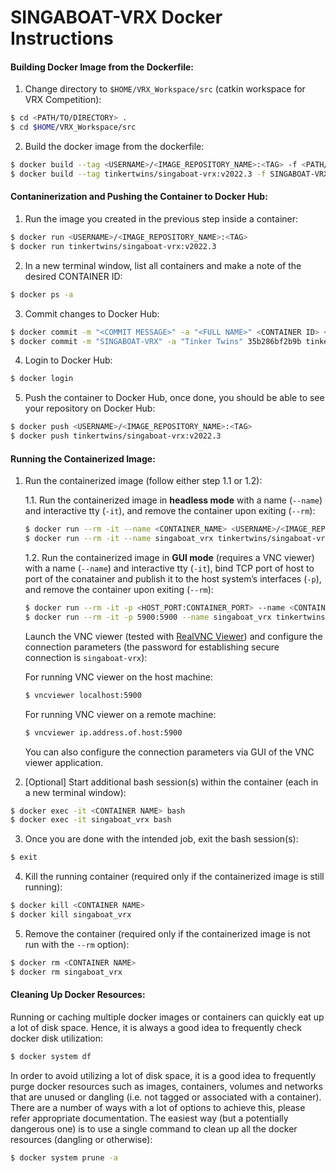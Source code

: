 # SINGABOAT-VRX Docker Instructions

#### Building Docker Image from the Dockerfile:

1. Change directory to `$HOME/VRX_Workspace/src` (catkin workspace for VRX Competition):
```bash
$ cd <PATH/TO/DIRECTORY> .
$ cd $HOME/VRX_Workspace/src
```

2. Build the docker image from the dockerfile:
```bash
$ docker build --tag <USERNAME>/<IMAGE_REPOSITORY_NAME>:<TAG> -f <PATH/TO/DOCKERFILE> .
$ docker build --tag tinkertwins/singaboat-vrx:v2022.3 -f SINGABOAT-VRX/docker/Dockerfile .
```

#### Contaninerization and Pushing the Container to Docker Hub:

1. Run the image you created in the previous step inside a container:
```bash
$ docker run <USERNAME>/<IMAGE_REPOSITORY_NAME>:<TAG>
$ docker run tinkertwins/singaboat-vrx:v2022.3
```

2. In a new terminal window, list all containers and make a note of the desired CONTAINER ID:
```bash
$ docker ps -a
```

3. Commit changes to Docker Hub:
```bash
$ docker commit -m "<COMMIT MESSAGE>" -a "<FULL NAME>" <CONTAINER ID> <USERNAME>/<IMAGE_REPOSITORY_NAME>:<TAG>
$ docker commit -m "SINGABOAT-VRX" -a "Tinker Twins" 35b286bf2b9b tinkertwins/singaboat-vrx:v2022.3
```

4. Login to Docker Hub:
```bash
$ docker login
```

5. Push the container to Docker Hub, once done, you should be able to see your repository on Docker Hub:
```bash
$ docker push <USERNAME>/<IMAGE_REPOSITORY_NAME>:<TAG>
$ docker push tinkertwins/singaboat-vrx:v2022.3
```

#### Running the Containerized Image:

1. Run the containerized image (follow either step 1.1 or 1.2):

	1.1. Run the containerized image in **headless mode** with a name (`--name`) and interactive tty (`-it`), and remove the container upon exiting (`--rm`):
	```bash
	$ docker run --rm -it --name <CONTAINER_NAME> <USERNAME>/<IMAGE_REPOSITORY_NAME>:<TAG>
	$ docker run --rm -it --name singaboat_vrx tinkertwins/singaboat-vrx:v2022.3
	```

	1.2. Run the containerized image in **GUI mode** (requires a VNC viewer) with a name (`--name`) and interactive tty (`-it`), bind TCP port of host to port of the conatainer and publish it to the host system’s interfaces (`-p`), and remove the container upon exiting (`--rm`):
	```bash
	$ docker run --rm -it -p <HOST_PORT:CONTAINER_PORT> --name <CONTAINER_NAME> <USERNAME>/<IMAGE_REPOSITORY_NAME>:<TAG>
	$ docker run --rm -it -p 5900:5900 --name singaboat_vrx tinkertwins/singaboat-vrx:v2022.3
	```
	
	Launch the VNC viewer (tested with [RealVNC Viewer](https://www.realvnc.com/en/connect/download/viewer/)) and configure the connection parameters (the password for establishing secure connection is `singaboat-vrx`):
	
	For running VNC viewer on the host machine:
	```bash
	$ vncviewer localhost:5900
	```
	
	For running VNC viewer on a remote machine:
	```bash
	$ vncviewer ip.address.of.host:5900
	```
	
	You can also configure the connection parameters via GUI of the VNC viewer application.

2. [Optional] Start additional bash session(s) within the container (each in a new terminal window):
```bash
$ docker exec -it <CONTAINER NAME> bash
$ docker exec -it singaboat_vrx bash
```

3. Once you are done with the intended job, exit the bash session(s):
```bash
$ exit
```

4. Kill the running container (required only if the containerized image is still running):
```bash
$ docker kill <CONTAINER NAME>
$ docker kill singaboat_vrx
```

5. Remove the container (required only if the containerized image is not run with the `--rm` option):
```bash
$ docker rm <CONTAINER NAME>
$ docker rm singaboat_vrx
```

#### Cleaning Up Docker Resources:

Running or caching multiple docker images or containers can quickly eat up a lot of disk space. Hence, it is always a good idea to frequently check docker disk utilization:
```bash
$ docker system df
```

In order to avoid utilizing a lot of disk space, it is a good idea to frequently purge docker resources such as images, containers, volumes and networks that are unused or dangling (i.e. not tagged or associated with a container). There are a number of ways with a lot of options to achieve this, please refer appropriate documentation. The easiest way (but a potentially dangerous one) is to use a single command to clean up all the docker resources (dangling or otherwise):
```bash
$ docker system prune -a
```
